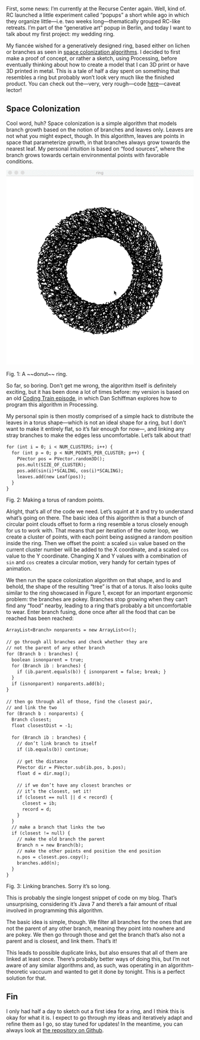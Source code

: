 First, some news: I’m currently at the Recurse Center again. Well, kind of. RC
launched a little experiment called “popups” a short while ago in which they
organize little—i.e. two weeks long—thematically grouped RC-like retreats. I’m
part of the “generative art” popup in Berlin, and today I want to talk about my
first project: my wedding ring.

My fiancée wished for a generatively designed ring, based either on lichen or
branches as seen in [space colonization
algorithms](http://algorithmicbotany.org/papers/colonization.egwnp2007.large.pdf).
I decided to first make a proof of concept, or rather a sketch, using
Processing, before eventually thinking about how to create a model that I can
3D print or have 3D printed in metal. This is a tale of half a day spent on
something that resembles a ring but probably won’t look very much like the
finished product. You can check out the—very, very rough—code
[here](https://github.com/hellerve/ring)—caveat lector!

## Space Colonization

Cool word, huh? Space colonization is a simple algorithm that models branch
growth based on the notion of branches and leaves only. Leaves are not what you
might expect, though. In this algorithm, leaves are points in space that
parameterize growth, in that branches always grow towards the nearest leaf. My
personal intuition is based on “food sources”, where the branch grows towards
certain environmental points with favorable conditions.

![](/assets/ring.gif)
<div class="figure-label">Fig. 1: A ~~donut~~ ring.</div>

So far, so boring. Don’t get me wrong, the algorithm itself is definitely
exciting, but it has been done a lot of times before: my version is based on an
old [Coding Train episode](https://www.youtube.com/watch?v=kKT0v3qhIQY), in
which Dan Schiffman explores how to program this algorithm in Processing.

My personal spin is then mostly comprised of a simple hack to distribute the
leaves in a torus shape—which is not an ideal shape for a ring, but I don’t
want to make it entirely flat, so it’s fair enough for now—, and linking any
stray branches to make the edges less uncomfortable. Let’s talk about that!

```
for (int i = 0; i < NUM_CLUSTERS; i++) {
  for (int p = 0; p < NUM_POINTS_PER_CLUSTER; p++) {
    PVector pos = PVector.random3D();
    pos.mult(SIZE_OF_CLUSTER);
    pos.add(sin(i)*SCALING, cos(i)*SCALING);
    leaves.add(new Leaf(pos));
  }
}
```
<div class="figure-label">Fig. 2: Making a torus of random points.</div>

Alright, that’s all of the code we need. Let’s squint at it and try to
understand what’s going on there. The basic idea of this algorithm is that
a bunch of circular point clouds offset to form a ring resemble a torus closely
enough for us to work with. That means that per iteration of the outer loop,
we create a cluster of points, with each point being assigned a random position
inside the ring. Then we offset the point: a scaled `sin` value based on the
current cluster number will be added to the X coordinate, and a scaled `cos`
value to the Y coordinate. Changing X and Y values with a combination of `sin`
and `cos` creates a circular motion, very handy for certain types of animation.

We then run the space colonization algorithm on that shape, and lo and behold,
the shape of the resulting “tree” is that of a torus. It also looks quite
similar to the ring showcased in Figure 1, except for an important ergonomic
problem: the branches are pokey. Branches stop growing when they can’t find any
“food” nearby, leading to a ring that’s probably a bit uncomfortable to wear.
Enter branch fusing, done once after all the food that can be reached has been
reached:

```
ArrayList<Branch> nonparents = new ArrayList<>();

// go through all branches and check whether they are
// not the parent of any other branch
for (Branch b : branches) {
  boolean isnonparent = true;
  for (Branch ib : branches) {
    if (ib.parent.equals(b)) { isnonparent = false; break; }
  }
  if (isnonparent) nonparents.add(b);
}

// then go through all of those, find the closest pair,
// and link the two
for (Branch b : nonparents) {
  Branch closest;
  float closestDist = -1;

  for (Branch ib : branches) {
    // don’t link branch to itself
    if (ib.equals(b)) continue;

    // get the distance
    PVector dir = PVector.sub(ib.pos, b.pos);
    float d = dir.mag();

    // if we don’t have any closest branches or
    // it’s the closest, set it!
    if (closest == null || d < record) {
      closest = ib;
      record = d;
    }
  }
  // make a branch that links the two
  if (closest != null) {
    // make the old branch the parent
    Branch n = new Branch(b);
    // make the other points end position the end position
    n.pos = closest.pos.copy();
    branches.add(n);
  }
}
```
<div class="figure-label">Fig. 3: Linking branches. Sorry it’s so long.</div>

This is probably the single longest snippet of code on my blog. That’s
unsurprising, considering it’s Java 7 and there’s a fair amount of ritual
involved in programming this algorithm.

The basic idea is simple, though. We filter all branches for the ones that are
not the parent of any other branch, meaning they point into nowhere and are
pokey. We then go through those and get the branch that’s also not a parent and
is closest, and link them. That’s it!

This leads to possible duplicate links, but also ensures that all of them are
linked at least once. There’s probably better ways of doing this, but I’m not
aware of any similar algorithms and, as such, was operating in an
algorithm-theoretic vaccuum and wanted to get it done by tonight. This is a
perfect solution for that.

## Fin

I only had half a day to sketch out a first idea for a ring, and I think this
is okay for what it is. I expect to go through my ideas and iteratively adapt
and refine them as I go, so stay tuned for updates! In the meantime, you can
always look at [the repository on Github](github.com/hellerve/ring).
